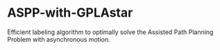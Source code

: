 # ASPP-with-GPLAstar

Efficient labeling algorithm to optimally solve the Assisted Path Planning Problem with asynchronous motion.
